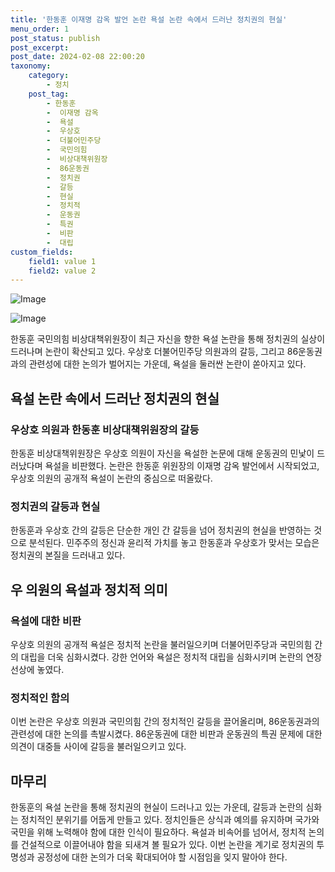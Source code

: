 ```yaml
---
title: '한동훈 이재명 감옥 발언 논란 욕설 논란 속에서 드러난 정치권의 현실'
menu_order: 1
post_status: publish
post_excerpt: 
post_date: 2024-02-08 22:00:20
taxonomy:
    category:
        - 정치
    post_tag:
        - 한동훈
        -  이재명 감옥
        -  욕설
        -  우상호
        -  더불어민주당
        -  국민의힘
        -  비상대책위원장
        -  86운동권
        -  정치권
        -  갈등
        -  현실
        -  정치적
        -  운동권
        -  특권
        -  비판
        -  대립
custom_fields:
    field1: value 1
    field2: value 2
---
```


![Image](https://imgnews.pstatic.net/image/469/2024/02/08/0000784706_001_20240208201001822.jpg?type=w647)

![Image](https://imgnews.pstatic.net/image/469/2024/02/08/0000784706_002_20240208201001856.jpg?type=w647)

한동훈 국민의힘 비상대책위원장이 최근 자신을 향한 욕설 논란을 통해 정치권의 실상이 드러나며 논란이 확산되고 있다. 우상호 더불어민주당 의원과의 갈등, 그리고 86운동권과의 관련성에 대한 논의가 벌어지는 가운데, 욕설을 둘러싼 논란이 쏟아지고 있다.
## 욕설 논란 속에서 드러난 정치권의 현실
### 우상호 의원과 한동훈 비상대책위원장의 갈등
한동훈 비상대책위원장은 우상호 의원이 자신을 욕설한 논문에 대해 운동권의 민낯이 드러났다며 욕설을 비판했다. 논란은 한동훈 위원장의 이재명 감옥 발언에서 시작되었고, 우상호 의원의 공개적 욕설이 논란의 중심으로 떠올랐다.
### 정치권의 갈등과 현실
한동훈과 우상호 간의 갈등은 단순한 개인 간 갈등을 넘어 정치권의 현실을 반영하는 것으로 분석된다. 민주주의 정신과 윤리적 가치를 놓고 한동훈과 우상호가 맞서는 모습은 정치권의 본질을 드러내고 있다.
## 우 의원의 욕설과 정치적 의미
### 욕설에 대한 비판
우상호 의원의 공개적 욕설은 정치적 논란을 불러일으키며 더불어민주당과 국민의힘 간의 대립을 더욱 심화시켰다. 강한 언어와 욕설은 정치적 대립을 심화시키며 논란의 연장선상에 놓였다.
### 정치적인 함의
이번 논란은 우상호 의원과 국민의힘 간의 정치적인 갈등을 끌어올리며, 86운동권과의 관련성에 대한 논의를 촉발시켰다. 86운동권에 대한 비판과 운동권의 특권 문제에 대한 의견이 대중들 사이에 갈등을 불러일으키고 있다.
## 마무리
한동훈의 욕설 논란을 통해 정치권의 현실이 드러나고 있는 가운데, 갈등과 논란의 심화는 정치적인 분위기를 어둡게 만들고 있다. 정치인들은 상식과 예의를 유지하며 국가와 국민을 위해 노력해야 함에 대한 인식이 필요하다. 욕설과 비속어를 넘어서, 정치적 논의를 건설적으로 이끌어내야 함을 되새겨 볼 필요가 있다. 이번 논란을 계기로 정치권의 투명성과 공정성에 대한 논의가 더욱 확대되어야 할 시점임을 잊지 말아야 한다.
